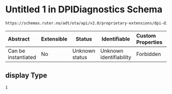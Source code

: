 # Untitled 1 in DPIDiagnostics Schema

```txt
https://schemas.ruter.no/adt/ota/api/v2.0/proprietary-extensions/dpi-diagnostics.json#/examples/0/payload/display
```




| Abstract            | Extensible | Status         | Identifiable            | Custom Properties | Additional Properties | Access Restrictions | Defined In                                                                                                |
| :------------------ | ---------- | -------------- | ----------------------- | :---------------- | --------------------- | ------------------- | --------------------------------------------------------------------------------------------------------- |
| Can be instantiated | No         | Unknown status | Unknown identifiability | Forbidden         | Allowed               | none                | [dpi-diagnostics.json\*](../../schema/proprietary-extensions/dpi-diagnostics.json "open original schema") |

## display Type

`1`
